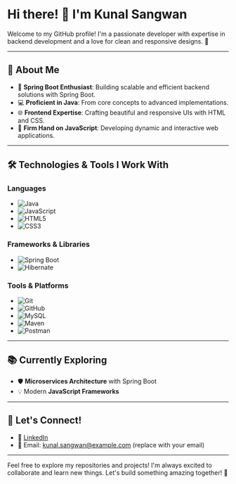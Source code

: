 # Hi there! 👋 I'm Kunal Sangwan

Welcome to my GitHub profile! I'm a passionate developer with expertise in backend development and a love for clean and responsive designs. 🚀

---

## 🌟 About Me

- 🌱 **Spring Boot Enthusiast**: Building scalable and efficient backend solutions with Spring Boot.  
- 💻 **Proficient in Java**: From core concepts to advanced implementations.  
- 🌐 **Frontend Expertise**: Crafting beautiful and responsive UIs with HTML and CSS.  
- 🔧 **Firm Hand on JavaScript**: Developing dynamic and interactive web applications.  

---

## 🛠️ Technologies & Tools I Work With

### **Languages**
- ![Java](https://img.shields.io/badge/Java-%23ED8B00.svg?style=for-the-badge&logo=openjdk&logoColor=white)  
- ![JavaScript](https://img.shields.io/badge/JavaScript-%23F7DF1E.svg?style=for-the-badge&logo=javascript&logoColor=black)  
- ![HTML5](https://img.shields.io/badge/HTML5-%23E34F26.svg?style=for-the-badge&logo=html5&logoColor=white)  
- ![CSS3](https://img.shields.io/badge/CSS3-%231572B6.svg?style=for-the-badge&logo=css3&logoColor=white)  

### **Frameworks & Libraries**
- ![Spring Boot](https://img.shields.io/badge/Spring%20Boot-%236DB33F.svg?style=for-the-badge&logo=spring-boot&logoColor=white)  
- ![Hibernate](https://img.shields.io/badge/Hibernate-%23655887.svg?style=for-the-badge&logo=hibernate&logoColor=white)  

### **Tools & Platforms**
- ![Git](https://img.shields.io/badge/Git-%23F05032.svg?style=for-the-badge&logo=git&logoColor=white)  
- ![GitHub](https://img.shields.io/badge/GitHub-%23181717.svg?style=for-the-badge&logo=github&logoColor=white)  
- ![MySQL](https://img.shields.io/badge/MySQL-%2300f.svg?style=for-the-badge&logo=mysql&logoColor=white)  
- ![Maven](https://img.shields.io/badge/Maven-%23C71A36.svg?style=for-the-badge&logo=apache-maven&logoColor=white)  
- ![Postman](https://img.shields.io/badge/Postman-%23FF6C37.svg?style=for-the-badge&logo=postman&logoColor=white)  

---

## 📚 Currently Exploring
- 🛡️ **Microservices Architecture** with Spring Boot  
- 💡 Modern **JavaScript Frameworks**  

---

## 🤝 Let's Connect!

- 💼 [LinkedIn](https://www.linkedin.com/in/kunal-sangwan/)  
- 📧 Email: kunal.sangwan@example.com (replace with your email)  

---

Feel free to explore my repositories and projects! I'm always excited to collaborate and learn new things. Let's build something amazing together! 🌟

